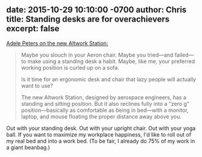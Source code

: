 date: 2015-10-29 10:10:00 -0700
author: Chris
title: Standing desks are for overachievers
excerpt: false
----

[Adele Peters on the new Altwork Station:](http://www.fastcoexist.com/3052273/instead-of-standing-why-not-lie-down-while-you-work-this-desk-lets-you-do-both)

> Maybe you slouch in your Aeron chair. Maybe you tried—and failed—to make using a standing desk a habit. Maybe, like me, your preferred working position is curled up on a sofa.
> 
> Is it time for an ergonomic desk and chair that lazy people will actually want to use?
> 
> The new Altwork Station, designed by aerospace engineers, has a standing and sitting position. But it also reclines fully into a "zero g" position—basically as comfortable as being in bed—with a monitor, laptop, and mouse floating the proper distance away above you.

Out with your standing desk. Out with your upright chair. Out with your yoga ball. If you want to maximize my workplace happiness, I'd like to roll out of my real bed and into a work bed. (To be fair, I already do 75% of my work in a giant beanbag.)